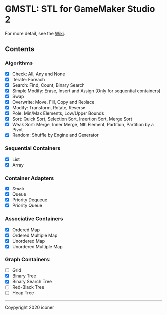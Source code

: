 # GMSTL: STL for GameMaker Studio 2
For more detail, see the [Wiki](https://github.com/iconstudio/GMContainers/wiki).

## Contents
###  Algorithms
  * [x] Check: All, Any and None
  * [x] Iterate: Foreach
  * [x] Search: Find, Count, Binary Search
  * [x] Simple Modify: Erase, Insert and Assign (Only for sequential containers)
  * [x] Swap
  * [x] Overwrite: Move, Fill, Copy and Replace
  * [x] Modify: Transform, Rotate, Reverse
  * [x] Pole: Min/Max Elements, Low/Upper Bounds
  * [x] Sort: Quick Sort, Selection Sort, Insertion Sort, Merge Sort
  * [x] Weak Sort: Merge, Inner Merge, Nth Element, Partition, Partition by a Pivot
  * [x] Random: Shuffle by Engine and Generator

###  Sequential Containers

  * [x] List
  * [x] Array

###  Container Adapters

  * [x] Stack
  * [x] Queue
  * [x] Priority Dequeue
  * [x] Priority Queue

###  Associative Containers

  * [x] Ordered Map
  * [x] Ordered Multiple Map
  * [x] Unordered Map
  * [x] Unordered Multiple Map

###  Graph Containers:

  * [ ] Grid
  * [x] Binary Tree
  * [x] Binary Search Tree
  * [ ] Red-Black Tree
  * [ ] Heap Tree

---
Coypyright 2020 iconer
